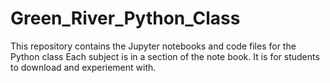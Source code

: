 # Green_River_Python_Class
This repository contains the Jupyter notebooks and code files for the Python class
Each subject is in a section of the note book. It is for students to download and experiement with. 
